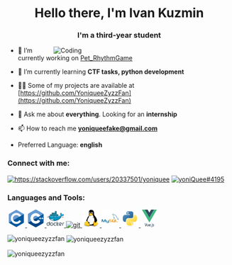 <h1 align="center">Hello there, I'm Ivan Kuzmin</h1>
<h3 align="center">I'm a third-year student</h3>
<img align="right" alt="Coding" width="400" src="https://i.imgur.com/IkdLIvu.gif">

- 🔭 I’m currently working on [Pet_RhythmGame](https://github.com/YoniqueeZyzzFan/Pet_RhythmGame)

- 🌱 I’m currently learning **CTF tasks, python development**

- 👨‍💻 Some of my projects are available at [https://github.com/YoniqueeZyzzFan](https://github.com/YoniqueeZyzzFan)

- 💬 Ask me about **everything**. Looking for an **internship**

- 📫 How to reach me **yoniqueefake@gmail.com**

-  Preferred Language: **english**

<h3 align="left">Connect with me:</h3>
<p align="left">
<a href="https://stackoverflow.com/users/https://stackoverflow.com/users/20337501/yoniquee" target="blank"><img align="center" src="https://raw.githubusercontent.com/rahuldkjain/github-profile-readme-generator/master/src/images/icons/Social/stack-overflow.svg" alt="https://stackoverflow.com/users/20337501/yoniquee" height="30" width="40" /></a>
<a href="https://discord.gg/C7TABmzKCu" target="blank"><img align="center" src="https://raw.githubusercontent.com/rahuldkjain/github-profile-readme-generator/master/src/images/icons/Social/discord.svg" alt="yoniQuee#4195" height="30" width="40" /></a>
</p>

<h3 align="left">Languages and Tools:</h3>
<p align="left"> <a href="https://www.cprogramming.com/" target="_blank" rel="noreferrer"> <img src="https://raw.githubusercontent.com/devicons/devicon/master/icons/c/c-original.svg" alt="c" width="40" height="40"/> </a> <a href="https://www.w3schools.com/cpp/" target="_blank" rel="noreferrer"> <img src="https://raw.githubusercontent.com/devicons/devicon/master/icons/cplusplus/cplusplus-original.svg" alt="cplusplus" width="40" height="40"/> </a> <a href="https://www.docker.com/" target="_blank" rel="noreferrer"> <img src="https://raw.githubusercontent.com/devicons/devicon/master/icons/docker/docker-original-wordmark.svg" alt="docker" width="40" height="40"/> </a> <a href="https://git-scm.com/" target="_blank" rel="noreferrer"> <img src="https://www.vectorlogo.zone/logos/git-scm/git-scm-icon.svg" alt="git" width="40" height="40"/> </a> <a href="https://www.linux.org/" target="_blank" rel="noreferrer"> <img src="https://raw.githubusercontent.com/devicons/devicon/master/icons/linux/linux-original.svg" alt="linux" width="40" height="40"/> </a> <a href="https://www.mysql.com/" target="_blank" rel="noreferrer"> <img src="https://raw.githubusercontent.com/devicons/devicon/master/icons/mysql/mysql-original-wordmark.svg" alt="mysql" width="40" height="40"/> </a> <a href="https://www.python.org" target="_blank" rel="noreferrer"> <img src="https://raw.githubusercontent.com/devicons/devicon/master/icons/python/python-original.svg" alt="python" width="40" height="40"/> </a> <a href="https://vuejs.org/" target="_blank" rel="noreferrer"> <img src="https://raw.githubusercontent.com/devicons/devicon/master/icons/vuejs/vuejs-original-wordmark.svg" alt="vuejs" width="40" height="40"/> </a> </p>

<p><img align="left" src="https://github-readme-stats.vercel.app/api/top-langs?username=yoniqueezyzzfan&show_icons=true&locale=en&layout=compact" alt="yoniqueezyzzfan" /></p>

<p>&nbsp;<img align="center" src="https://github-readme-stats.vercel.app/api?username=yoniqueezyzzfan&show_icons=true&locale=en" alt="yoniqueezyzzfan" /></p>

<p><img align="center" src="https://github-readme-streak-stats.herokuapp.com/?user=yoniqueezyzzfan&theme=dark" alt="yoniqueezyzzfan" /></p>
